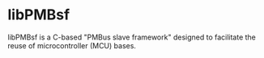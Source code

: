 # libPMBsf

libPMBsf is a C-based "PMBus slave framework" designed to facilitate the reuse of microcontroller (MCU) bases.

